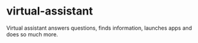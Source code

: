 # virtual-assistant
Virtual assistant answers questions, finds information, launches apps and does so much more.
